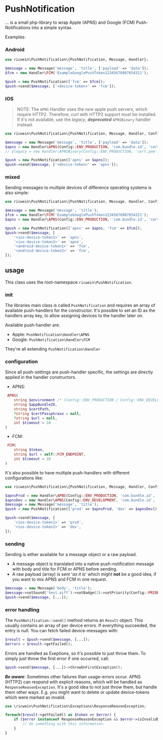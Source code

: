 # PushNotification

... is a small php-library to wrap Apple (APNS) and Google (FCM) Push-Notifications into a simple syntax.

Examples:

### Android

```php
use ricwein\PushNotification\{PushNotification, Message, Handler};

$message = new Message('message', 'title', ['payload' => 'data']);
$fcm = new Handler\FCM('ExampleGooglePushToken12345678987654321');

$push = new PushNotification(['fcm' => $fcm]);
$push->send($message, ['<device-token>' => 'fcm']);
```

### iOS

> NOTE: The `APNS` Handler uses the *new* apple push servers, which require HTTP2. Therefore, curl with HTTP2 support must be installed. If it's not available, use the *legacy*, ***deprecated*** `APNSBinary` handler instead.

```php
use ricwein\PushNotification\{PushNotification, Message, Handler, Config};

$message = new Message('message', 'title', ['payload' => 'data']);
$apns = new Handler\APNS(Config::ENV_PRODUCTION, 'com.bundle.id', 'cert.pem');
// $legacy = new Handler\APNSBinary(Config::ENV_PRODUCTION, 'cert.pem');

$push = new PushNotification(['apns' => $apns]);
$push->send($message, ['<device-token>' => 'apns']);
```

### mixed

Sending messages to multiple devices of difference operating systems is also simple: 

```php
use ricwein\PushNotification\{PushNotification, Message, Handler, Config};

$message = new Message('message', 'title');
$fcm = new Handler\FCM('ExampleGooglePushToken12345678987654321');
$apns = new Handler\APNS(Config::ENV_PRODUCTION, 'com.bundle.id', 'cert.pem');

$push = new PushNotification(['apns' => $apns, 'fcm' => $fcm]);
$push->send($message, [
    '<ios-device-token1>' => 'apns',
    '<ios-device-token2>' => 'apns',
    '<android-device-token1>' => 'fcm',
    '<android-device-token2>' => 'fcm',
]);
```

## usage

This class uses the root-namespace `ricwein\PushNotification`.

### init

The libraries main class is called `PushNotification` and requires an array of available push-handlers for the constructor. It's possible to set an ID as the handlers array key, to allow assigning devices to the handler later on.

Available push-handler are:

- Apple:   `PushNotification\Handler\APNS`
- Google:  `PushNotification\Handler\FCM`

They're all extending `PushNotification\Handler`

### configuration

Since all push-settings are push-handler specific, the settings are directly applied in the handler constructors.

- APNS:
```php
 APNS(
    string $environment /* (Config::ENV_PRODUCTION / Config::ENV_DEVELOPMENT) */,
    string $appBundleID,
    string $certPath,
    ?string $certPassphrase = null,
    ?string $url = null,
    int $timeout = 10
)
 ```

- FCM:
```php
 FCM(
    string $token,
    string $url = self::FCM_ENDPOINT,
    int $timeout = 10
)
 ```

It's also possible to have multiple push-handlers with different configurations like:

```php
use ricwein\PushNotification\{PushNotification, Message, Handler, Config};

$apnsProd = new Handler\APNS(Config::ENV_PRODUCTION, 'com.bundle.id', 'cert.pem');
$apnsDev = new Handler\APNS(Config::ENV_DEVELOPMENT, 'com.bundle.id', 'cert-dev.pem');
$message = new Message('message', 'title');
$push = new PushNotification(['prod' => $apnsProd, 'dev' => $apnsDev]);

$push->send($message, [
    '<ios-device-token1>' => 'prod',
    '<ios-device-token2>' => 'dev',
]);

```

### sending

Sending is either available for a message object or a raw payload.

- A message object is translated into a native push-notification message with body and title for FCM or APNS before sending.
- A raw payload (array) is sent '*as it is*' which might **not** be a good idea, if you want to mix APNS and FCM in one request. 

```php
$message = new Message('body', 'title');
$message->setSound('test.aiff')->setBadge(2)->setPriority(Config::PRIORITY_NORMAL);
$push->send($message, [...]);
```

### error handling

The `PushNotification::send()` method returns an `Result` object. This usually contains an array of per device errors. If everything succeeded, the entry is null. You can fetch failed device-messages with:

```php
$result = $push->send($message, [...]);
$errors = $result->getFailed(); 
```

Errors are handled as Exeptions, so it's possible to just throw them. To simply just throw the first error if one occurred, call:

```php
$push->send($message, [...])->throwOnFirstException();
```

***Be aware***: Sometimes other failures than usage-errors occur. APNS (HTTP2) can respond with explicit reasons, which will be handled as `ResponseReasonException`. It's a good idea to not just throw them, but handle them other ways. E.g. you might want to delete or update device-tokens which were marked as invalid.

```php
use \ricwein\PushNotification\Exceptions\ResponseReasonException;

foreach($result->getFailed() as $token => $error) {
    if ($error instanceof ResponseReasonException && $error->isInvalidDeviceToken()) {
        // do something with this information.
    }
}
```
